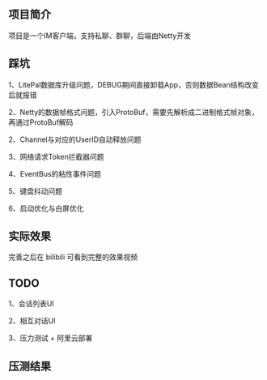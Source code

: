 ## 项目简介
项目是一个IM客户端，支持私聊、群聊，后端由Netty开发

## 踩坑

1、LitePal数据库升级问题，DEBUG期间直接卸载App，否则数据Bean结构改变后就报错

2、Netty的数据帧格式问题，引入ProtoBuf，需要先解析成二进制格式帧对象，再通过ProtoBuf解码

2、Channel与对应的UserID自动释放问题

3、网络请求Token拦截器问题

4、EventBus的粘性事件问题

5、键盘抖动问题

6、启动优化与白屏优化

## 实际效果
完善之后在 bilibili 可看到完整的效果视频

## TODO

1、会话列表UI

2、相互对话UI

3、压力测试 + 阿里云部署

## 压测结果
